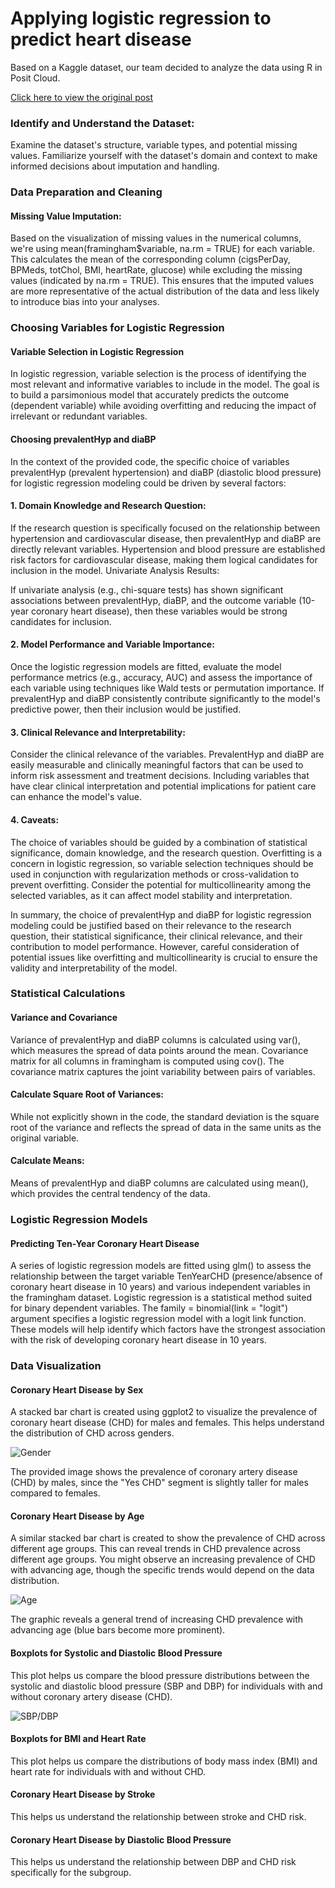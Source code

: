 # Applying logistic regression to predict heart disease
Based on a Kaggle dataset, our team decided to analyze the data using R in Posit Cloud.

[Click here to view the original post](https://www.kaggle.com/datasets/dileep070/heart-disease-prediction-using-logistic-regression)

### Identify and Understand the Dataset:

Examine the dataset's structure, variable types, and potential missing values.
Familiarize yourself with the dataset's domain and context to make informed decisions about imputation and handling.

### Data Preparation and Cleaning
#### Missing Value Imputation:
Based on the visualization of missing values in the numerical columns, we're using mean(framingham$variable, na.rm = TRUE) for each variable. 
This calculates the mean of the corresponding column (cigsPerDay, BPMeds, totChol, BMI, heartRate, glucose) while excluding the missing values (indicated by na.rm = TRUE). 
This ensures that the imputed values are more representative of the actual distribution of the data and less likely to introduce bias into your analyses.

### Choosing Variables for Logistic Regression
#### Variable Selection in Logistic Regression
In logistic regression, variable selection is the process of identifying the most relevant and informative variables to include in the model. 
The goal is to build a parsimonious model that accurately predicts the outcome (dependent variable) while avoiding overfitting and reducing the impact of irrelevant or redundant variables.

#### Choosing prevalentHyp and diaBP
In the context of the provided code, the specific choice of variables prevalentHyp (prevalent hypertension) and diaBP (diastolic blood pressure) for logistic regression modeling could be driven by several factors:

#### 1. Domain Knowledge and Research Question:
If the research question is specifically focused on the relationship between hypertension and cardiovascular disease, then prevalentHyp and diaBP are directly relevant variables.
Hypertension and blood pressure are established risk factors for cardiovascular disease, making them logical candidates for inclusion in the model.
Univariate Analysis Results:

If univariate analysis (e.g., chi-square tests) has shown significant associations between prevalentHyp, diaBP, and the outcome variable (10-year coronary heart disease), then these variables would be strong candidates for inclusion.

#### 2. Model Performance and Variable Importance:
Once the logistic regression models are fitted, evaluate the model performance metrics (e.g., accuracy, AUC) and assess the importance of each variable using techniques like Wald tests or permutation importance.
If prevalentHyp and diaBP consistently contribute significantly to the model's predictive power, then their inclusion would be justified.

#### 3. Clinical Relevance and Interpretability:
Consider the clinical relevance of the variables. PrevalentHyp and diaBP are easily measurable and clinically meaningful factors that can be used to inform risk assessment and treatment decisions.
Including variables that have clear clinical interpretation and potential implications for patient care can enhance the model's value.

#### 4. Caveats:
The choice of variables should be guided by a combination of statistical significance, domain knowledge, and the research question.
Overfitting is a concern in logistic regression, so variable selection techniques should be used in conjunction with regularization methods or cross-validation to prevent overfitting.
Consider the potential for multicollinearity among the selected variables, as it can affect model stability and interpretation.

In summary, the choice of prevalentHyp and diaBP for logistic regression modeling could be justified based on their relevance to the research question, their statistical significance, their clinical relevance, and their contribution to model performance. However, careful consideration of potential issues like overfitting and multicollinearity is crucial to ensure the validity and interpretability of the model.

### Statistical Calculations
#### Variance and Covariance
Variance of prevalentHyp and diaBP columns is calculated using var(), which measures the spread of data points around the mean.
Covariance matrix for all columns in framingham is computed using cov(). The covariance matrix captures the joint variability between pairs of variables.

#### Calculate Square Root of Variances:
While not explicitly shown in the code, the standard deviation is the square root of the variance and reflects the spread of data in the same units as the original variable.

#### Calculate Means:
Means of prevalentHyp and diaBP columns are calculated using mean(), which provides the central tendency of the data.

### Logistic Regression Models
#### Predicting Ten-Year Coronary Heart Disease
A series of logistic regression models are fitted using glm() to assess the relationship between the target variable TenYearCHD (presence/absence of coronary heart disease in 10 years) 
and various independent variables in the framingham dataset. Logistic regression is a statistical method suited for binary dependent variables.
The family = binomial(link = "logit") argument specifies a logistic regression model with a logit link function. 
These models will help identify which factors have the strongest association with the risk of developing coronary heart disease in 10 years.

### Data Visualization
#### Coronary Heart Disease by Sex
A stacked bar chart is created using ggplot2 to visualize the prevalence of coronary heart disease (CHD) for males and females. This helps understand the distribution of CHD across genders.

![Gender](https://raw.githubusercontent.com/naonaotan/logistic-regression/main/heart%20disease%20by%20gender.png)

The provided image shows the prevalence of coronary artery disease (CHD) by males, since the "Yes CHD" segment is slightly taller for males compared to females.

#### Coronary Heart Disease by Age
A similar stacked bar chart is created to show the prevalence of CHD across different age groups. This can reveal trends in CHD prevalence across different age groups. You might observe an increasing prevalence of CHD with advancing age, though the specific trends would depend on the data distribution.

![Age](https://raw.githubusercontent.com/naonaotan/logistic-regression/main/heart%20disease%20by%20age.png)

The graphic reveals a general trend of increasing CHD prevalence with advancing age (blue bars become more prominent).

#### Boxplots for Systolic and Diastolic Blood Pressure
This plot helps us compare the blood pressure distributions between the systolic and diastolic blood pressure (SBP and DBP) for individuals with and without coronary artery disease (CHD).

![SBP/DBP](https://raw.githubusercontent.com/naonaotan/logistic-regression/main/heart%20disease%20by%20systolic%20and%20diastolic%20blood%20pressure.png)

#### Boxplots for BMI and Heart Rate
This plot helps us compare the distributions of body mass index (BMI) and heart rate for individuals with and without CHD.

#### Coronary Heart Disease by Stroke
This helps us understand the relationship between stroke and CHD risk.

#### Coronary Heart Disease by Diastolic Blood Pressure
This helps us understand the relationship between DBP and CHD risk specifically for the subgroup.
